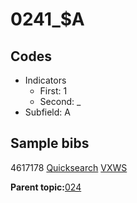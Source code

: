 # 0241\_$A

## Codes

-   Indicators
    -   First: 1
    -   Second: \_
-   Subfield: A

## Sample bibs

4617178 [Quicksearch](https://search.library.yale.edu/catalog/4617178) [VXWS](http://prodorbis.library.yale.edu:7014/vxws/GetHoldingsService?bibId=4617178)

**Parent topic:**[024](../../tags/024/024.md)

